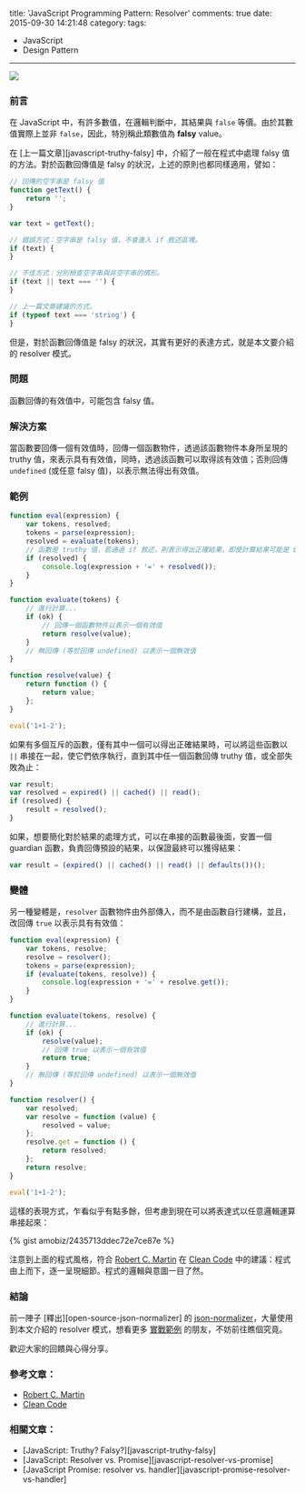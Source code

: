 title: 'JavaScript Programming Pattern: Resolver'
comments: true
date: 2015-09-30 14:21:48
category:
tags:
  - JavaScript
  - Design Pattern
---
[
![](https://images.unsplash.com/photo-1428542170253-0d2f063e92c2?fit=crop&fm=jpg&h=800&q=80&w=1200)
](https://unsplash.com/johncobb)

### 前言

在 JavaScript 中，有許多數值，在邏輯判斷中，其結果與 `false` 等價。由於其數值實際上並非 `false`，因此，特別稱此類數值為 __falsy__ value。

在 [上一篇文章][javascript-truthy-falsy] 中，介紹了一般在程式中處理 falsy 值的方法。對於函數回傳值是 falsy 的狀況，上述的原則也都同樣適用，譬如：

``` js
// 回傳的空字串是 falsy 值
function getText() {
    return '';
}

var text = getText();

// 錯誤方式：空字串是 falsy 值，不會進入 if 敘述區塊。
if (text) {
}

// 不佳方式：分別檢查空字串與非空字串的情形。
if (text || text === '') {
}

// 上一篇文章建議的方式。
if (typeof text === 'string') {
}
```

但是，對於函數回傳值是 falsy 的狀況，其實有更好的表達方式，就是本文要介紹的 resolver 模式。

<!-- more -->

### 問題

函數回傳的有效值中，可能包含 falsy 值。

### 解決方案

當函數要回傳一個有效值時，回傳一個函數物件，透過該函數物件本身所呈現的 truthy 值，來表示具有有效值，同時，透過該函數可以取得該有效值；否則回傳 `undefined` (或任意 falsy 值)，以表示無法得出有效值。

### 範例

``` js
function eval(expression) {
    var tokens, resolved;
    tokens = parse(expression);
    resolved = evaluate(tokens);
    // 函數是 truthy 值，若通過 if 敘述，則表示得出正確結果，即使計算結果可能是 0 (一個 falsy 值)。
    if (resolved) {
        console.log(expression + '=' + resolved());
    }
}

function evaluate(tokens) {
    // 進行計算...
    if (ok) {
        // 回傳一個函數物件以表示一個有效值
        return resolve(value);
    }
    // 無回傳 (等於回傳 undefined) 以表示一個無效值
}

function resolve(value) {
    return function () {
        return value;
    };
}

eval('1+1-2');
```

如果有多個互斥的函數，僅有其中一個可以得出正確結果時，可以將這些函數以 `||` 串接在一起，使它們依序執行，直到其中任一個函數回傳 truthy 值，或全部失敗為止：

``` js
var result;
var resolved = expired() || cached() || read();
if (resolved) {
    result = resolved();
} 
```

如果，想要簡化對於結果的處理方式，可以在串接的函數最後面，安置一個 guardian 函數，負責回傳預設的結果，以保證最終可以獲得結果：

``` js
var result = (expired() || cached() || read() || defaults())();
```

### 變體

另一種變體是，`resolver` 函數物件由外部傳入，而不是由函數自行建構，並且，改回傳 `true` 以表示具有有效值：

``` js
function eval(expression) {
    var tokens, resolve;
    resolve = resolver();
    tokens = parse(expression);
    if (evaluate(tokens, resolve)) {
        console.log(expression + '=' + resolve.get());
    }
}

function evaluate(tokens, resolve) {
    // 進行計算...
    if (ok) {
        resolve(value);
        // 回傳 true 以表示一個有效值
        return true;
    }
    // 無回傳 (等於回傳 undefined) 以表示一個無效值
}

function resolver() {
    var resolved;
    var resolve = function (value) {
        resolved = value;
    };
    resolve.get = function () {
        return resolved;
    };
    return resolve;
}

eval('1+1-2');
```

這樣的表現方式，乍看似乎有點多餘，但考慮到現在可以將表達式以任意邏輯運算串接起來：

{% gist amobiz/2435713ddec72e7ce87e %}

注意到上面的程式風格，符合 [Robert C. Martin] 在 [Clean Code] 中的建議：程式由上而下，逐一呈現細節。程式的邏輯與意圖一目了然。

### 結論

前一陣子 [釋出][open-source-json-normalizer] 的 [json-normalizer]，大量使用到本文介紹的 resolver 模式，想看更多 [實戰範例][normalize.js] 的朋友，不妨前往瞧個究竟。

歡迎大家的回饋與心得分享。 

### 參考文章：

* [Robert C. Martin]
* [Clean Code]

### 相關文章：

* [JavaScript: Truthy? Falsy?][javascript-truthy-falsy]
* [JavaScript: Resolver vs. Promise][javascript-resolver-vs-promise]
* [JavaScript Promise: resolver vs. handler][javascript-promise-resolver-vs-handler]

<!-- cross references -->

<!-- post_references -->

<!-- external references -->

[Robert C. Martin]: https://en.wikipedia.org/wiki/Robert_Cecil_Martin
[Clean Code]: http://www.pearsonhighered.com/educator/product/Clean-Code-A-Handbook-of-Agile-Software-Craftsmanship/9780132350884.page
[json-normalizer]: https://github.com/amobiz/json-normalizer
[normalize.js]: https://github.com/amobiz/json-normalizer/blob/master/src/normalize.js